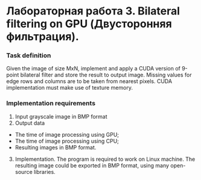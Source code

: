 # Лабораторная работа 3. Bilateral filtering on GPU (Двусторонняя фильтрация).

### Task definition
Given the image of size MxN, implement and apply a CUDA version of 9-point bilateral filter and store the result to output image. 
Missing values for edge rows and columns are to be taken from nearest pixels. 
CUDA implementation must make use of texture memory.

### Implementation requirements
1. Input grayscale image in BMP format
2. Output data
- The time of image processing using GPU;
- The time of image processing using СPU;
- Resulting images in BMP format.
3. Implementation. The program is required to work on Linux machine. The resulting image could be exported in BMP format, using
many open-source libraries.
